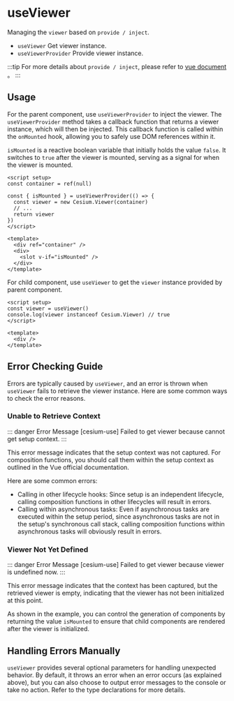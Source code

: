# useViewer

Managing the `viewer` based on `provide / inject`.

- `useViewer` Get viewer instance.
- `useViewerProvider` Provide viewer instance.

:::tip
For more details about `provide / inject`, please refer to [vue document](https://vuejs.org/guide/components/provide-inject.html) 。
:::

## Usage

For the parent component, use `useViewerProvider` to inject the viewer. The `useViewerProvider` method takes a callback function that returns a viewer instance, which will then be injected. This callback function is called within the `onMounted` hook, allowing you to safely use DOM references within it.

`isMounted` is a reactive boolean variable that initially holds the value `false`. It switches to `true` after the viewer is mounted, serving as a signal for when the viewer is mounted.

```vue
<script setup>
const container = ref(null)

const { isMounted } = useViewerProvider(() => {
  const viewer = new Cesium.Viewer(container)
  // ...
  return viewer
})
</script>

<template>
  <div ref="container" />
  <div>
    <slot v-if="isMounted" />
  </div>
</template>
```

For child component, use `useViewer` to get the `viewer` instance provided by parent component.

```vue
<script setup>
const viewer = useViewer()
console.log(viewer instanceof Cesium.Viewer) // true
</script>

<template>
  <div />
</template>
```

## Error Checking Guide

Errors are typically caused by `useViewer`, and an error is thrown when `useViewer` fails to retrieve the viewer instance. Here are some common ways to check the error reasons.

### Unable to Retrieve Context

::: danger Error Message
[cesium-use] Failed to get viewer because cannot get setup context.
:::

This error message indicates that the setup context was not captured. For composition functions, you should call them within the setup context as outlined in the Vue official documentation.

Here are some common errors:

- Calling in other lifecycle hooks: Since setup is an independent lifecycle, calling composition functions in other lifecycles will result in errors.
- Calling within asynchronous tasks: Even if asynchronous tasks are executed within the setup period, since asynchronous tasks are not in the setup's synchronous call stack, calling composition functions within asynchronous tasks will obviously result in errors.

### Viewer Not Yet Defined

::: danger Error Message
[cesium-use] Failed to get viewer because viewer is undefined now.
:::

This error message indicates that the context has been captured, but the retrieved viewer is empty, indicating that the viewer has not been initialized at this point.

As shown in the example, you can control the generation of components by returning the value `isMounted` to ensure that child components are rendered after the viewer is initialized.

## Handling Errors Manually

`useViewer` provides several optional parameters for handling unexpected behavior. By default, it throws an error when an error occurs (as explained above), but you can also choose to output error messages to the console or take no action. Refer to the type declarations for more details.
